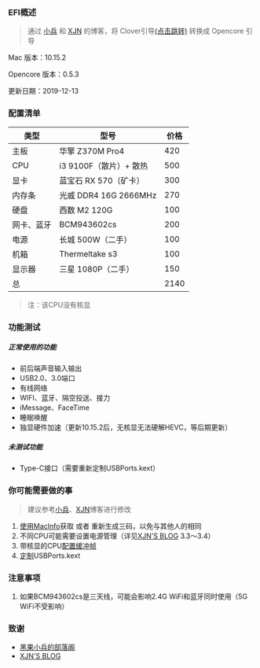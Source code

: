 ### EFI概述

> 通过 [小兵](https://blog.daliansky.net/OpenCore-BootLoader.html) 和 [XJN](https://blog.xjn819.com/?p=543) 的博客，将 Clover引导[(点击跳转)](https://github.com/heyxiaobai/Asrock-Z370m-Pro4-Hackintosh/tree/clover-deprecated) 转换成 Opencore 引导

Mac 版本：10.15.2

Opencore 版本：0.5.3

更新日期：2019-12-13



### 配置清单

| 类型       | 型号                   | 价格 |
| ---------- | ---------------------- | ---- |
| 主板       | 华擎 Z370M Pro4        | 420  |
| CPU        | i3 9100F（散片）+ 散热 | 500  |
| 显卡       | 蓝宝石 RX 570（矿卡）  | 300  |
| 内存条     | 光威 DDR4 16G 2666MHz  | 270  |
| 硬盘       | 西数 M2 120G           | 100  |
| 网卡、蓝牙 | BCM943602cs            | 200  |
| 电源       | 长城 500W（二手）      | 100  |
| 机箱       | Thermeltake s3         | 100  |
| 显示器     | 三星 1080P（二手）     | 150  |
| 总         |                        | 2140 |

> 注：该CPU没有核显



### 功能测试

##### 正常使用的功能

* 前后端声音输入输出
* USB2.0、3.0端口
* 有线网络
* WIFI、蓝牙、隔空投送、接力
* iMessage、FaceTime
* 睡眠唤醒
* 独显硬件加速（更新10.15.2后，无核显无法硬解HEVC，等后期更新）

##### 未测试功能

* Type-C接口（需要重新定制USBPorts.kext）



### 你可能需要做的事

> 建议参考[小兵](https://blog.daliansky.net/OpenCore-BootLoader.html#deviceproperties-设备属性)、[XJN](https://blog.xjn819.com/?p=543)博客进行修改

1. [使用MacInfo](https://blog.daliansky.net/OpenCore-BootLoader.html#macserial)获取 或者 重新生成三码，以免与其他人的相同
2. 不同CPU可能需要设置电源管理（详见[XJN'S BLOG](https://blog.xjn819.com) 3.3～3.4）
3. 带核显的CPU[配置缓冲帧](https://blog.daliansky.net/OpenCore-BootLoader.html#deviceproperties-设备属性)
4. [定制](https://blog.daliansky.net/Intel-FB-Patcher-tutorial-and-insertion-pose.html#定制usb)USBPorts.kext



### 注意事项

1. 如果BCM943602cs是三天线，可能会影响2.4G WiFi和蓝牙同时使用（5G WiFi不受影响）



### 致谢

* [黑果小兵的部落阁](https://blog.daliansky.net)
* [XJN'S BLOG](https://blog.xjn819.com)
